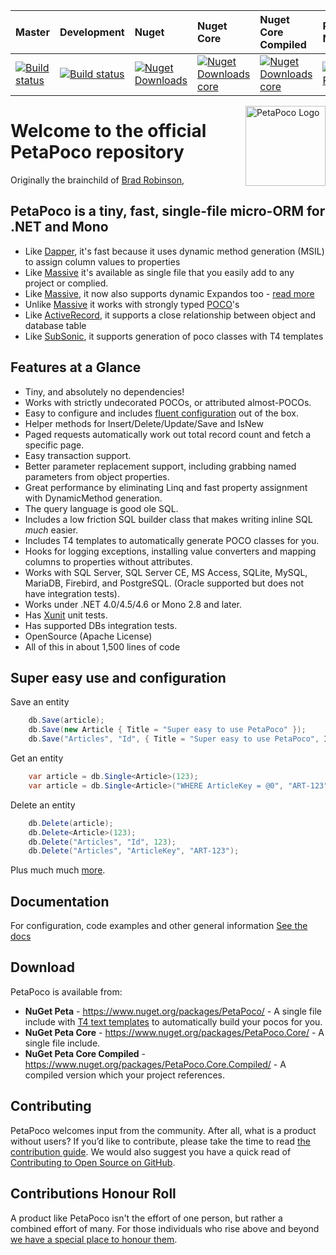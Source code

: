 |Master|Development|Nuget|Nuget Core|Nuget Core Compiled|Release Notifications|
|:-----|:----------|:----|:---------|:------------------|:--------------------|
|[![Build status](https://ci.appveyor.com/api/projects/status/1vodaox1reremsvj/branch/master?svg=true)](https://ci.appveyor.com/project/collaboratingplatypus/petapoco/branch/master)|[![Build status](https://ci.appveyor.com/api/projects/status/1vodaox1reremsvj/branch/development?svg=true)](https://ci.appveyor.com/project/collaboratingplatypus/petapoco/branch/development)|[![Nuget Downloads](https://buildstats.info/nuget/PetaPoco)](https://www.nuget.org/packages/PetaPoco/)|[![Nuget Downloads core](https://buildstats.info/nuget/PetaPoco.Core)](https://www.nuget.org/packages/PetaPoco.Core)|[![Nuget Downloads core](https://buildstats.info/nuget/PetaPoco.Core.Compiled)](https://www.nuget.org/packages/PetaPoco.Core.Compiled)|[![Rager Releases](http://rager.io/badge.svg?url=https%3A%2F%2Fwww.nuget.org%2Fpackages%2FPetaPoco.Core%2F)](http://rager.io/projects/search?badge=1&query=nuget.org/packages/PetaPoco.Core/)|

<img align="right" alt="PetaPoco Logo" width="128" src="https://raw.githubusercontent.com/CollaboratingPlatypus/PetaPoco/master/Media/Logo2/PetaPocoLogo2_256.png">

# Welcome to the official PetaPoco repository

Originally the brainchild of [Brad Robinson],

## PetaPoco is a tiny, fast, single-file micro-ORM for .NET and Mono

* Like [Dapper], it's fast because it uses dynamic method generation (MSIL) to assign column values to properties
* Like [Massive] it's available as single file that you easily add to any project or complied.
* Like [Massive], it now also supports dynamic Expandos too - [read more](http://www.toptensoftware.com/blog/posts/104-PetaPoco-Not-So-Poco-or-adding-support-for-dynamic)
* Unlike [Massive] it works with strongly typed [POCO]'s
* Like [ActiveRecord], it supports a close relationship between object and database table
* Like [SubSonic], it supports generation of poco classes with T4 templates

## Features at a Glance

* Tiny, and absolutely no dependencies!
* Works with strictly undecorated POCOs, or attributed almost-POCOs.
* Easy to configure and includes [fluent configuration] out of the box.
* Helper methods for Insert/Delete/Update/Save and IsNew
* Paged requests automatically work out total record count and fetch a specific page.
* Easy transaction support.
* Better parameter replacement support, including grabbing named parameters from object properties.
* Great performance by eliminating Linq and fast property assignment with DynamicMethod generation.
* The query language is good ole SQL.
* Includes a low friction SQL builder class that makes writing inline SQL *much* easier.
* Includes T4 templates to automatically generate POCO classes for you.
* Hooks for logging exceptions, installing value converters and mapping columns to properties without attributes.
* Works with SQL Server, SQL Server CE, MS Access, SQLite, MySQL, MariaDB, Firebird, and PostgreSQL. (Oracle supported but does not have integration tests).
* Works under .NET 4.0/4.5/4.6 or Mono 2.8 and later.
* Has [Xunit] unit tests.
* Has supported DBs integration tests.
* OpenSource (Apache License)
* All of this in about 1,500 lines of code

## Super easy use and configuration

Save an entity
```c#
    db.Save(article);
    db.Save(new Article { Title = "Super easy to use PetaPoco" });
    db.Save("Articles", "Id", { Title = "Super easy to use PetaPoco", Id = Guid.New() });
```

Get an entity
```c#
    var article = db.Single<Article>(123);
    var article = db.Single<Article>("WHERE ArticleKey = @0", "ART-123");
```

Delete an entity
```c#
    db.Delete(article);
    db.Delete<Article>(123);
    db.Delete("Articles", "Id", 123);
    db.Delete("Articles", "ArticleKey", "ART-123");
```

Plus much much [more](https://github.com/CollaboratingPlatypus/PetaPoco/wiki).

## Documentation

For configuration, code examples and other general information [See the docs]

## Download

PetaPoco is available from:

* **NuGet Peta** - <https://www.nuget.org/packages/PetaPoco/> - A single file include with [T4 text templates](https://msdn.microsoft.com/en-us/library/bb126445.aspx) to automatically build your pocos for you.
* **NuGet Peta Core** - <https://www.nuget.org/packages/PetaPoco.Core/> - A single file include.
* **NuGet Peta Core Compiled** - <https://www.nuget.org/packages/PetaPoco.Core.Compiled/> - A compiled version which your project references.

[Brad Robinson]:http://www.toptensoftware.com/
[Massive]:https://github.com/FransBouma/Massive
[Dapper]:https://github.com/StackExchange/dapper-dot-net
[SubSonic]:http://subsonic.github.io/
[ActiveRecord]:http://guides.rubyonrails.org/active_record_basics.html
[POCO]:http://en.wikipedia.org/wiki/Plain_Old_CLR_Object
[CodingHorror]:http://www.subsonicproject.com/docs/CodingHorror
[XUnit]:https://github.com/xunit/xunit
[See the docs]:https://github.com/CollaboratingPlatypus/PetaPoco/wiki
[the contribution guide]:./contributing.md
[Contributing to Open Source on GitHub]:https://guides.github.com/activities/contributing-to-open-source/
[we have a special place to honour them]:./honourRoll.md
[fluent configuration]:https://github.com/CollaboratingPlatypus/PetaPoco/wiki/Fluent-Configuration

## Contributing

PetaPoco welcomes input from the community. After all, what is a product without users? If you’d like to contribute, please take the time to read [the contribution guide]. We would also suggest you have a quick read of [Contributing to Open Source on GitHub].

## Contributions Honour Roll

A product like PetaPoco isn't the effort of one person, but rather a combined effort of many. For those individuals who rise above and beyond [we have a special place to honour them].
